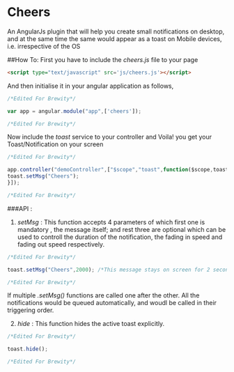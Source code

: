 # Cheers
An AngularJs plugin that will help you create small notifications on desktop, and at the same time the same would appear as a toast on Mobile devices, i.e. irrespective of the OS

##How To:
First you have to include the _cheers.js_ file to your page
```html
<script type="text/javascript" src='js/cheers.js'></script>
```
And then initialise it in your angular application as follows,
```js
/*Edited For Brewity*/

var app = angular.module("app",['cheers']);

/*Edited For Brewity*/
```
Now include the _toast_ service to your controller and Voila! you get your Toast/Notification on your screen
```js
/*Edited For Brewity*/

app.controller("demoController",["$scope","toast",function($scope,toast){
toast.setMsg("Cheers");
}]);

/*Edited For Brewity*/
```

###API  :
1. *setMsg* : This function accepts 4 parameters of which first one is mandatory , the message itself; and rest three are optional which can be used to controll the duration of the notification, the fading in speed and fading out speed respectively.
```js
/*Edited For Brewity*/

toast.setMsg("Cheers",2000); /*This message stays on screen for 2 seconds*/

/*Edited For Brewity*/
```
If multiple _.setMsg()_ functions are called one after the other. All the notifications would be queued automatically, and woudl be called in their triggering order.

2. *hide* : This function hides the active toast explicitly.
```js
/*Edited For Brewity*/

toast.hide();

/*Edited For Brewity*/
```
